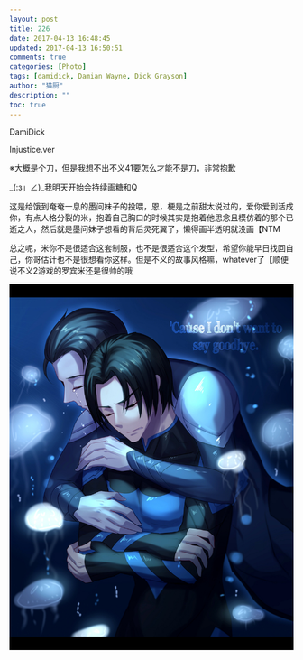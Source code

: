 ```yaml
---
layout: post
title: 226
date: 2017-04-13 16:48:45
updated: 2017-04-13 16:50:51
comments: true
categories: [Photo]
tags: [damidick, Damian Wayne, Dick Grayson]
author: "猫厨"
description: ""
toc: true
---
```


<p>DamiDick</p> 
<p>Injustice.ver<br /></p> 
<p>※大概是个刀，但是我想不出不义41要怎么才能不是刀，非常抱歉</p> 
<p>_(:з」∠)_我明天开始会持续画糖和Q</p> 
<p>这是给饿到奄奄一息的墨问妹子的投喂，恩，梗是之前甜太说过的，爱你爱到活成你，有点人格分裂的米，抱着自己胸口的时候其实是抱着他思念且模仿着的那个已逝之人，然后就是墨问妹子想看的背后灵死翼了，懒得画半透明就没画【NTM</p> 
<p>总之呢，米你不是很适合这套制服，也不是很适合这个发型，希望你能早日找回自己，你哥估计也不是很想看你这样。但是不义的故事风格嘛，whatever了【顺便说不义2游戏的罗宾米还是很帅的哦</p>

![](https://raw.githubusercontent.com/alicewish/meowchain247/master/img_cVZNdzJtQk9JV2VoWmt2SGU2RzJGRWJjYUkzSkVaZ3RpMTRNMnBjOWJmempqQkFEcWlyaS93PT0.jpg)